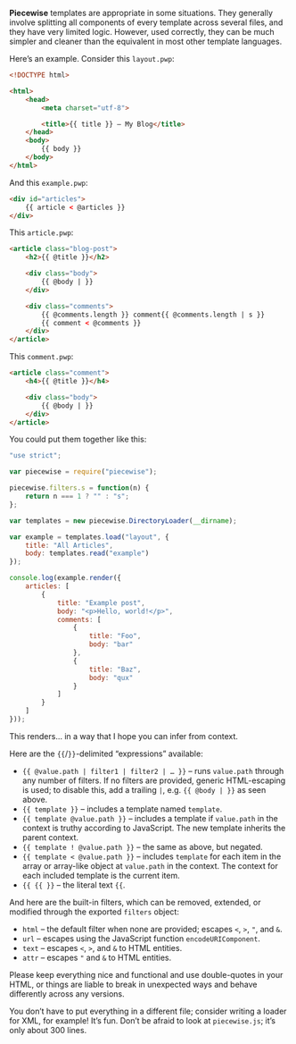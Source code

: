 **Piecewise** templates are appropriate in some situations. They generally involve splitting all components of every template across several files, and they have very limited logic. However, used correctly, they can be much simpler and cleaner than the equivalent in most other template languages.

Here’s an example. Consider this `layout.pwp`:

```html
<!DOCTYPE html>

<html>
	<head>
		<meta charset="utf-8">

		<title>{{ title }} – My Blog</title>
	</head>
	<body>
		{{ body }}
	</body>
</html>
```

And this `example.pwp`:

```html
<div id="articles">
	{{ article < @articles }}
</div>
```

This `article.pwp`:

```html
<article class="blog-post">
	<h2>{{ @title }}</h2>

	<div class="body">
		{{ @body | }}
	</div>

	<div class="comments">
		{{ @comments.length }} comment{{ @comments.length | s }}
		{{ comment < @comments }}
	</div>
</article>
```

This `comment.pwp`:

```html
<article class="comment">
	<h4>{{ @title }}</h4>

	<div class="body">
		{{ @body | }}
	</div>
</article>
```

You could put them together like this:

```js
"use strict";

var piecewise = require("piecewise");

piecewise.filters.s = function(n) {
	return n === 1 ? "" : "s";
};

var templates = new piecewise.DirectoryLoader(__dirname);

var example = templates.load("layout", {
	title: "All Articles",
	body: templates.read("example")
});

console.log(example.render({
	articles: [
		{
			title: "Example post",
			body: "<p>Hello, world!</p>",
			comments: [
				{
					title: "Foo",
					body: "bar"
				},
				{
					title: "Baz",
					body: "qux"
				}
			]
		}
	]
}));
```

This renders… in a way that I hope you can infer from context.

Here are the `{{`/`}}`-delimited “expressions” available:

 - `{{ @value.path | filter1 | filter2 | … }}` – runs `value.path` through any number of filters. If no filters are provided, generic HTML-escaping is used; to disable this, add a trailing `|`, e.g. `{{ @body | }}` as seen above.
 - `{{ template }}` – includes a template named `template`.
 - `{{ template @value.path }}` – includes a template if `value.path` in the context is truthy according to JavaScript. The new template inherits the parent context.
 - `{{ template ! @value.path }}` – the same as above, but negated.
 - `{{ template < @value.path }}` – includes `template` for each item in the array or array-like object at `value.path` in the context. The context for each included template is the current item.
 - `{{ {{ }}` – the literal text `{{`.

And here are the built-in filters, which can be removed, extended, or modified through the exported `filters` object:

 - `html` – the default filter when none are provided; escapes `<`, `>`, `"`, and `&`.
 - `url` – escapes using the JavaScript function `encodeURIComponent`.
 - `text` – escapes `<`, `>`, and `&` to HTML entities.
 - `attr` – escapes `"` and `&` to HTML entities.

Please keep everything nice and functional and use double-quotes in your HTML, or things are liable to break in unexpected ways and behave differently across any versions.

You don’t have to put everything in a different file; consider writing a loader for XML, for example! It’s fun. Don’t be afraid to look at `piecewise.js`; it’s only about 300 lines.
